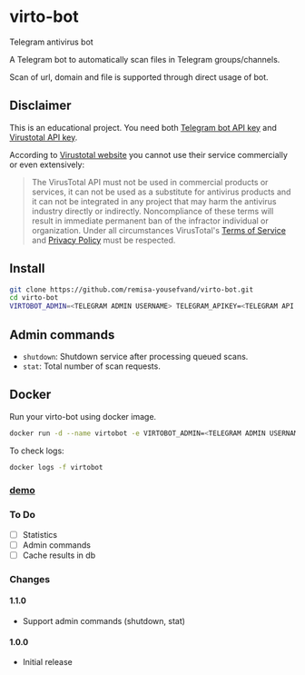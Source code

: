 # virto-bot

Telegram antivirus bot

A Telegram bot to automatically scan files in Telegram groups/channels.

Scan of url, domain and file is supported through direct usage of bot.

## Disclaimer

This is an educational project. You need both [Telegram bot API key](https://t.me/botfather) and [Virustotal API key](https://virustotal.com/).

According to [Virustotal website](https://developers.virustotal.com/v2.0/reference) you cannot use their service commercially or even extensively:

>The VirusTotal API must not be used in commercial products or services, it can not be used as a substitute for antivirus products and it can not be integrated in any project that may harm the antivirus industry directly or indirectly. Noncompliance of these terms will result in immediate permanent ban of the infractor individual or organization. Under all circumstances VirusTotal's [Terms of Service](https://support.virustotal.com/hc/en-us/articles/115002145529-Terms-of-Service) and [Privacy Policy](https://support.virustotal.com/hc/en-us/articles/115002168385-Privacy-Policy) must be respected.

## Install

```bash
git clone https://github.com/remisa-yousefvand/virto-bot.git
cd virto-bot
VIRTOBOT_ADMIN=<TELEGRAM ADMIN USERNAME> TELEGRAM_APIKEY=<TELEGRAM API KEY> VIRUSTOTAL_APIKEY=<VIRUSTOTALL API KEY> node index.js
```

## Admin commands

- `shutdown`: Shutdown service after processing queued scans.
- `stat`: Total number of scan requests.

## Docker

Run your virto-bot using docker image.

```bash
docker run -d --name virtobot -e VIRTOBOT_ADMIN=<TELEGRAM ADMIN USERNAME> -e TELEGRAM_APIKEY=<TELEGRAM API KEY> -e VIRUSTOTAL_APIKEY=<VIRUSTOTALL API KEY> --restart always remisa/virto-bot
```

To check logs:

```bash
docker logs -f virtobot
```

### [demo](https://t.me/virtobot)

### To Do

- [ ] Statistics
- [ ] Admin commands
- [ ] Cache results in db

### Changes

#### **1.1.0**

- Support admin commands (shutdown, stat)

#### **1.0.0**

- Initial release
